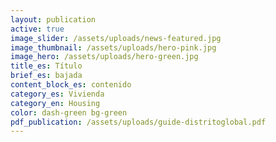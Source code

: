 ```yaml
---
layout: publication
active: true
image_slider: /assets/uploads/news-featured.jpg
image_thumbnail: /assets/uploads/hero-pink.jpg
image_hero: /assets/uploads/hero-green.jpg
title_es: Título
brief_es: bajada
content_block_es: contenido
category_es: Vivienda
category_en: Housing
color: dash-green bg-green
pdf_publication: /assets/uploads/guide-distritoglobal.pdf
---
```

